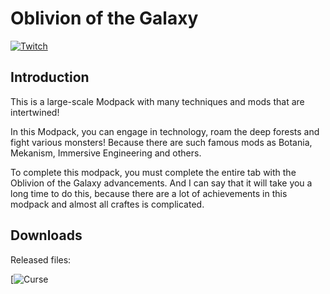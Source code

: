# Oblivion of the Galaxy

[![Twitch](https://img.shields.io/website?color=blueviolet&label=pr1kol&logo=twitch&up_message=Twitch&url=https%3A%2F%2Ftwitch.tv%2Fpr1koltv)](https://twitch.tv/pr1koltv)

## Introduction

This is a large-scale Modpack with many techniques and mods that are intertwined!

In this Modpack, you can engage in technology, roam the deep forests and fight various monsters!
Because there are such famous mods as Botania, Mekanism, Immersive Engineering and others.

To complete this modpack, you must complete the entire tab with the Oblivion of the Galaxy advancements.
And I can say that it will take you a long time to do this, because there are a lot of achievements in this modpack and almost all craftes is complicated.

## Downloads

Released files:

[![Curse](https://img.shields.io/website?color=orange&label=Oblivion%20of%20the%20Galaxy&logo=curseforge&up_message=CurseForge&url=https%3A%2F%2Fgithub.com%2Fpr1kol%2FOblivion-of-the-Galaxy%2Fissues)
